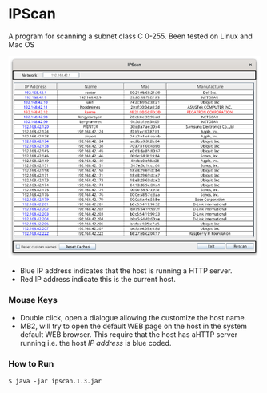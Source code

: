 # IPScan

A program for scanning a subnet class C 0-255.
Been tested on Linux and Mac OS

![ipscan](IPScan.png "IPScan")

- Blue IP address indicates that the host is running a HTTP server.
- Red IP address indicate this is the current host.


### Mouse Keys

- Double click, open a dialogue allowing the customize the host name.
- MB2, will try to open the default WEB page on the host in the system default WEB browser. This require that the host has aHTTP server running i.e. the host *IP address* is blue coded. 

### How to Run

```
$ java -jar ipscan.1.3.jar
``` 